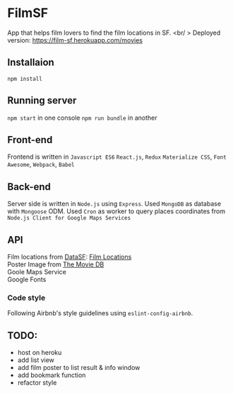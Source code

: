 # FilmSF
App that helps film lovers to find the film locations in SF. <br/ >
Deployed version: https://film-sf.herokuapp.com/movies
## Installaion
```
npm install
```
## Running server
`npm start` in one console
`npm run bundle` in another

## Front-end
Frontend is written in
`Javascript ES6`
`React.js`, `Redux`
`Materialize CSS`,
`Font Awesome`,
`Webpack`,
`Babel`

## Back-end
Server side is written in `Node.js` using `Express`.
Used `MongoDB` as database with `Mongoose` ODM.
Used `Cron` as worker to query places coordinates from `Node.js Client for Google Maps Services`

## API
Film locations from [DataSF](http://www.datasf.org/): [Film
Locations](https://data.sfgov.org/Arts-Culture-and-Recreation-/Film-Locations-in-San-Francisco/yitu-d5am)<br />
Poster Image from [The Movie DB](https://developers.themoviedb.org/)<br />
Goole Maps Service<br />
Google Fonts<br />


### Code style
Following Airbnb's style guidelines using `eslint-config-airbnb`.


## TODO:
- host on heroku
- add list view
- add film poster to list result & info window
- add bookmark function
- refactor style
